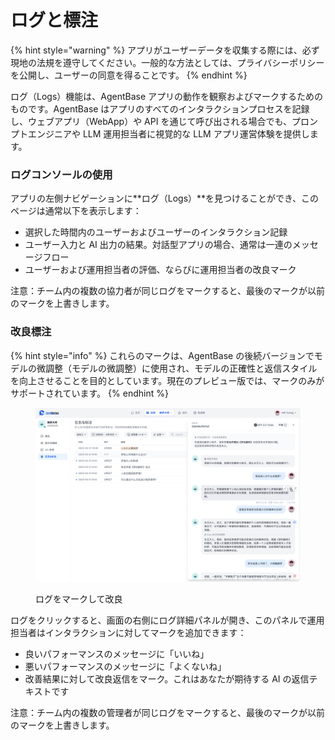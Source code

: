 # ログと標注

{% hint style="warning" %}
アプリがユーザーデータを収集する際には、必ず現地の法規を遵守してください。一般的な方法としては、プライバシーポリシーを公開し、ユーザーの同意を得ることです。
{% endhint %}

ログ（Logs）機能は、AgentBase アプリの動作を観察およびマークするためのものです。AgentBase はアプリのすべてのインタラクションプロセスを記録し、ウェブアプリ（WebApp）や API を通じて呼び出される場合でも、プロンプトエンジニアや LLM 運用担当者に視覚的な LLM アプリ運営体験を提供します。

### ログコンソールの使用

アプリの左側ナビゲーションに**ログ（Logs）**を見つけることができ、このページは通常以下を表示します：

* 選択した時間内のユーザーおよびユーザーのインタラクション記録
* ユーザー入力と AI 出力の結果。対話型アプリの場合、通常は一連のメッセージフロー
* ユーザーおよび運用担当者の評価、ならびに運用担当者の改良マーク

注意：チーム内の複数の協力者が同じログをマークすると、最後のマークが以前のマークを上書きします。

### 改良標注

{% hint style="info" %}
これらのマークは、AgentBase の後続バージョンでモデルの微調整（モデルの微調整）に使用され、モデルの正確性と返信スタイルを向上させることを目的としています。現在のプレビュー版では、マークのみがサポートされています。
{% endhint %}

<figure><img src="../../.gitbook/assets/app-log.png" alt=""><figcaption><p>ログをマークして改良</p></figcaption></figure>

ログをクリックすると、画面の右側にログ詳細パネルが開き、このパネルで運用担当者はインタラクションに対してマークを追加できます：

* 良いパフォーマンスのメッセージに「いいね」
* 悪いパフォーマンスのメッセージに「よくないね」
* 改善結果に対して改良返信をマーク。これはあなたが期待する AI の返信テキストです

注意：チーム内の複数の管理者が同じログをマークすると、最後のマークが以前のマークを上書きします。